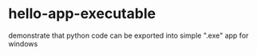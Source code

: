# hello-app-executable
demonstrate that python code can be exported into simple ".exe" app for windows
